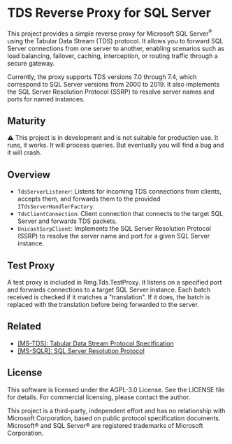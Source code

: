 ﻿# TDS Reverse Proxy for SQL Server

This project provides a simple reverse proxy for Microsoft SQL Server<sup>®</sup> using 
the Tabular Data Stream (TDS) protocol. It allows you to forward SQL Server 
connections from one server to another, enabling scenarios such as load 
balancing, failover, caching, interception, or routing traffic through a 
secure gateway.

Currently, the proxy supports TDS versions 7.0 through 7.4, which correspond
to SQL Server versions from 2000 to 2019. It also implements the SQL Server
Resolution Protocol (SSRP) to resolve server names and ports for named
instances.

## Maturity

⚠️ This project is in development and is not suitable for production use.
It runs, it works. It will process queries. But eventually you will find a 
bug and it will crash.

## Overview

- `TdsServerListener`: Listens for incoming TDS connections from clients, 
  accepts them, and forwards them to the provided `ITdsServerHandlerFactory`.
- `TdsClientConnection`: Client connection that connects to the target SQL 
  Server and forwards TDS packets.
- `UnicastSsrpClient`: Implements the SQL Server Resolution Protocol 
  (SSRP) to resolve the server name and port for a given SQL Server instance.

## Test Proxy

A test proxy is included in Rmg.Tds.TestProxy.  It listens on a specified port
and forwards connections to a target SQL Server instance.  Each batch received
is checked if it matches a "translation".  If it does, the batch is replaced 
with the translation before being forwarded to the server.

## Related

- [[MS-TDS]: Tabular Data Stream Protocol Specification](https://learn.microsoft.com/en-us/openspecs/windows_protocols/ms-tds/b46a581a-39de-4745-b076-ec4dbb7d13ec)
- [[MS-SQLR]: SQL Server Resolution Protocol](https://learn.microsoft.com/en-us/openspecs/windows_protocols/mc-sqlr/1ea6e25f-bff9-4364-ba21-5dc449a601b7)

## License

This software is licensed under the AGPL-3.0 License. See the LICENSE file 
for details.  For commercial licensing, please contact the author.

This project is a third-party, independent effort and has no relationship 
with Microsoft Corporation, based on public protocol specification documents.
Microsoft® and SQL Server® are registered trademarks of Microsoft Corporation.